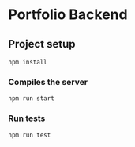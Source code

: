 # Portfolio Backend

## Project setup
```
npm install
```

### Compiles the server
```
npm run start
```

### Run tests
```
npm run test
```
